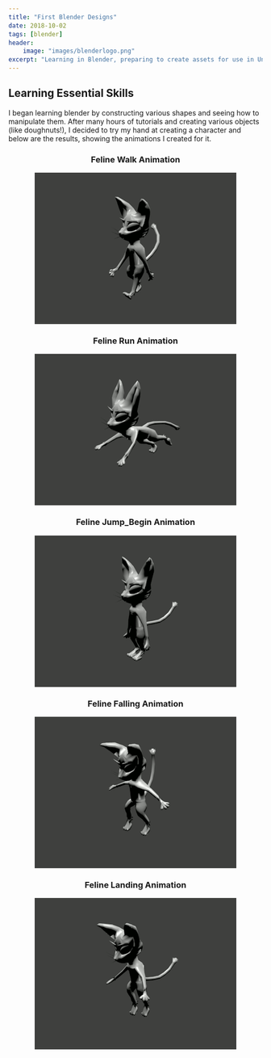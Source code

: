 ```yaml
---
title: "First Blender Designs"
date: 2018-10-02
tags: [blender]
header:
    image: "images/blenderlogo.png"
excerpt: "Learning in Blender, preparing to create assets for use in Unity"
---
```


## Learning Essential Skills

I began learning blender by constructing various shapes and seeing how to manipulate them. After many hours of tutorials and creating various objects (like doughnuts!), I decided to try my hand at creating a character and below are the results, showing the animations I created for it.


<h3 align="center">Feline Walk Animation</h3>

<img src= "https://github.com/Sir-Benj/Portfolio/blob/master/images/felinewalk.gif?raw=true" alt = "feline walk" class = "center" style = "display: block; margin-left: auto; margin-right: auto;">

<h3 align="center">Feline Run Animation</h3>

<img src= "https://github.com/Sir-Benj/Portfolio/blob/master/images/felinerun.gif?raw=true" alt = "feline run" class = "center" style = "display: block; margin-left: auto; margin-right: auto;">

<h3 align="center">Feline Jump_Begin Animation</h3>

<img src= "https://github.com/Sir-Benj/Portfolio/blob/master/images/jump_start.gif?raw=true" alt = "feline jump start" class = "center" style = "display: block; margin-left: auto; margin-right: auto;">

<h3 align="center">Feline Falling Animation</h3>


<img src= "https://github.com/Sir-Benj/Portfolio/blob/master/images/felinefalling.gif?raw=true" alt = "feline falling" class = "center" style = "display: block; margin-left: auto; margin-right: auto;">

<h3 align="center">Feline Landing Animation</h3>

<img src= "https://github.com/Sir-Benj/Portfolio/blob/master/images/felinelanding.gif?raw=true" alt = "Feline Landing" class = "center" style = "display: block; margin-left: auto; margin-right: auto;">